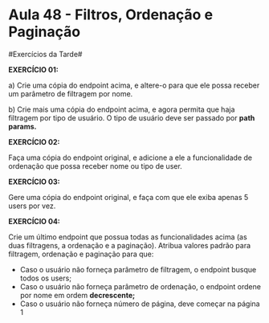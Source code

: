 # Aula 48 - Filtros, Ordenação e Paginação 


#Exercícios da Tarde#


**EXERCÍCIO 01:**


a) Crie uma cópia do endpoint acima, e altere-o para que ele possa receber um parâmetro de filtragem por nome.

b) Crie mais uma cópia do endpoint acima, e agora permita que haja filtragem por tipo de usuário. O tipo de usuário deve ser passado por **path params.**


**EXERCÍCIO 02:**

Faça uma cópia do endpoint original, e adicione a ele a funcionalidade de ordenação que possa receber nome ou tipo de user.


**EXERCÍCIO 03:**

Gere uma cópia do endpoint original, e faça com que ele exiba apenas 5 users por vez.


**EXERCÍCIO 04:**


Crie um último endpoint que possua todas as funcionalidades acima (as duas filtragens, a ordenação e a paginação). Atribua valores padrão para filtragem, ordenação e paginação para que:

- Caso o usuário não forneça parâmetro de filtragem, o endpoint busque todos os users;
- Caso o usuário não forneça parâmetro de ordenação, o endpoint ordene por nome em ordem **decrescente;**
- Caso o usuário não forneça número de página, deve começar na página 1

